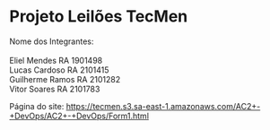 # Projeto Leilões TecMen
Nome dos Integrantes:<br>
<br>Eliel Mendes RA 1901498
<br>Lucas Cardoso RA 2101415
<br>Guilherme Ramos RA 2101282
<br>Vitor Soares RA 2101783

Página do site: https://tecmen.s3.sa-east-1.amazonaws.com/AC2+-+DevOps/AC2+-+DevOps/Form1.html
